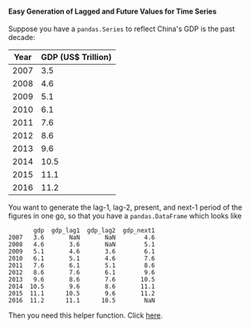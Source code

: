 #### Easy Generation of Lagged and Future Values for Time Series

Suppose you have a `pandas.Series` to reflect China's GDP is the past decade:

| Year | GDP (US$ Trillion) |
| ---- | ------------------ |
| 2007 | 3.5                |
| 2008 | 4.6                |
| 2009 | 5.1                |
| 2010 | 6.1                |
| 2011 | 7.6                |
| 2012 | 8.6                |
| 2013 | 9.6                |
| 2014 | 10.5               |
| 2015 | 11.1               |
| 2016 | 11.2               |

You want to generate the lag-1, lag-2, present, and next-1 period of the figures in one go, so that you have a `pandas.DataFrame` which looks like

           gdp  gdp_lag1  gdp_lag2  gdp_next1
    2007   3.6       NaN       NaN        4.6
    2008   4.6       3.6       NaN        5.1
    2009   5.1       4.6       3.6        6.1
    2010   6.1       5.1       4.6        7.6
    2011   7.6       6.1       5.1        8.6
    2012   8.6       7.6       6.1        9.6
    2013   9.6       8.6       7.6       10.5
    2014  10.5       9.6       8.6       11.1
    2015  11.1      10.5       9.6       11.2
    2016  11.2      11.1      10.5        NaN

Then you need this helper function. Click [here](lag.py).